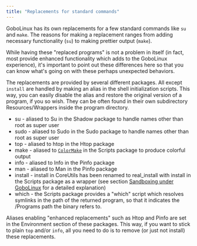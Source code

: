 ```yaml
---
title: "Replacements for standard commands"
---
```


GoboLinux has its own replacements for a few standard commands like `su`
and `make`. The reasons for making a replacement ranges from adding
necessary functionality (`su`) to making prettier output (`make`).

While having these "replaced programs" is not a problem in itself (in
fact, most provide enhanced functionality which adds to the GoboLinux
experience), it's important to point out these differences here so that
you can know what's going on with these perhaps unexpected behaviors.

The replacements are provided by several different packages. All except
`install` are handled by making an alias in the shell initialization
scripts. This way, you can easily disable the alias and restore the
original version of a program, if you so wish. They can be often found
in their own subdirectory Resources/Wrappers inside the program
directory.

-   su - aliased to Su in the Shadow package to handle names other than
    root as super user
-   sudo - aliased to Sudo in the Sudo package to handle names other
    than root as super user
-   top - aliased to htop in the Htop package
-   make - aliased to [`ColorMake`](/Commands/ColorMake) in the Scripts
    package to produce colorful output
-   info - aliased to Info in the Pinfo package
-   man - aliased to Man in the Pinfo package
-   install - install in CoreUtils has been renamed to real\_install
    with install in the Scripts package as a wrapper (see section
    [Sandboxing under GoboLinux](/Documentation/Sandboxing-under-GoboLinux/)
    for a detailed explanation)
-   which - the Scripts package provides a "which" script which resolves
    symlinks in the path of the returned program, so that it indicates
    the /Programs path the binary refers to.

Aliases enabling "enhanced replacements" such as Htop and Pinfo are set
in the Environment section of these packages. This way, if you want to
stick to plain `top` and/or `info`, all you need to do is to remove (or
just not install) these replacements.
